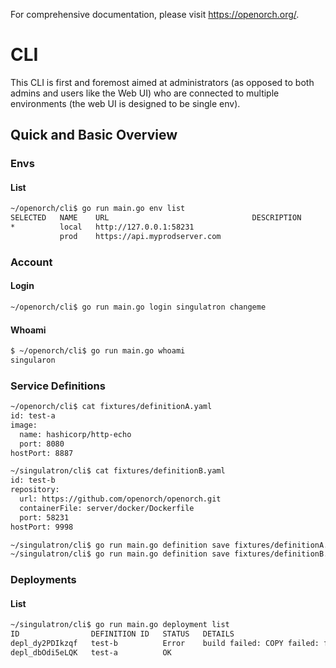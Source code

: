 For comprehensive documentation, please visit https://openorch.org/.

# CLI

This CLI is first and foremost aimed at administrators (as opposed to both admins and users like the Web UI) who are connected to multiple environments (the web UI is designed to be single env).

## Quick and Basic Overview

### Envs

#### List

```sh
~/openorch/cli$ go run main.go env list
SELECTED   NAME    URL                                DESCRIPTION
*          local   http://127.0.0.1:58231
           prod    https://api.myprodserver.com
```

### Account

#### Login

```sh
~/openorch/cli$ go run main.go login singulatron changeme
```

#### Whoami

```sh
$ ~/openorch/cli$ go run main.go whoami
singularon
```

### Service Definitions

```sh
~/openorch/cli$ cat fixtures/definitionA.yaml
id: test-a
image:
  name: hashicorp/http-echo
  port: 8080
hostPort: 8887

~/singulatron/cli$ cat fixtures/definitionB.yaml
id: test-b
repository:
  url: https://github.com/openorch/openorch.git
  containerFile: server/docker/Dockerfile
  port: 58231
hostPort: 9998

~/singulatron/cli$ go run main.go definition save fixtures/definitionA.yaml
~/singulatron/cli$ go run main.go definition save fixtures/definitionB.yaml
```

### Deployments

#### List

```sh
~/singulatron/cli$ go run main.go deployment list
ID                DEFINITION ID   STATUS   DETAILS
depl_dy2PDIkzqf   test-b          Error    build failed: COPY failed: file not found in build context or excluded by…
depl_dbOdi5eLQK   test-a          OK  
```

